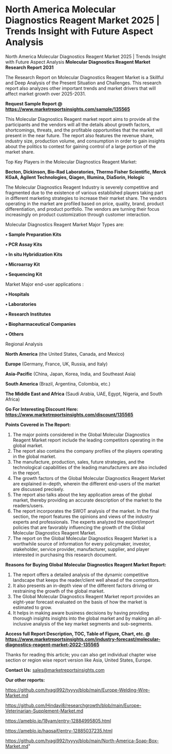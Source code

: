 # North America Molecular Diagnostics Reagent Market 2025 | Trends Insight with Future Aspect Analysis
North America Molecular Diagnostics Reagent Market 2025 | Trends Insight with Future Aspect Analysis
<strong>Molecular Diagnostics Reagent Market Research Report 2031</strong>

The Research Report on Molecular Diagnostics Reagent Market is a Skillful and Deep Analysis of the Present Situation and Challenges. This research report also analyzes other important trends and market drivers that will affect market growth over 2025-2031.

<strong>Request Sample Report @ <a href=https://www.marketreportsinsights.com/sample/135565>https://www.marketreportsinsights.com/sample/135565</a></strong>

This Molecular Diagnostics Reagent market report aims to provide all the participants and the vendors will all the details about growth factors, shortcomings, threats, and the profitable opportunities that the market will present in the near future. The report also features the revenue share, industry size, production volume, and consumption in order to gain insights about the politics to contest for gaining control of a large portion of the market share.

Top Key Players in the Molecular Diagnostics Reagent Market:

<strong>Becton, Dickinson, Bio-Rad Laboratories, Thermo Fisher Scientific, Merck KGaA, Agilent Technologies, Qiagen, Illumina, DiaSorin, Hologic</strong>

The Molecular Diagnostics Reagent Industry is severely competitive and fragmented due to the existence of various established players taking part in different marketing strategies to increase their market share. The vendors operating in the market are profiled based on price, quality, brand, product differentiation, and product portfolio. The vendors are turning their focus increasingly on product customization through customer interaction.

Molecular Diagnostics Reagent Market Major Types are:

<strong>• Sample Preparation Kits

• PCR Assay Kits

• In situ Hybridization Kits

• Microarray Kit

• Sequencing Kit</strong>

Market Major end-user applications :

<strong>• Hospitals

• Laboratories

• Research Institutes

• Biopharmaceutical Companies

• Others</strong>

Regional Analysis

</u><strong><b>North America</b></strong> (the United States, Canada, and Mexico)

<strong><b>Europe </b></strong>(Germany, France, UK, Russia, and Italy)

<strong><b>Asia-Pacific</b></strong> (China, Japan, Korea, India, and Southeast Asia)

<strong><b>South America</b></strong> (Brazil, Argentina, Colombia, etc.)

<strong><b>The Middle East and Africa</b></strong> (Saudi Arabia, UAE, Egypt, Nigeria, and South Africa)

<strong>Go For Interesting Discount Here: <a href=https://www.marketreportsinsights.com/discount/135565>https://www.marketreportsinsights.com/discount/135565</a></strong>

<strong>Points Covered in The Report:</strong>
<ol>
  <li>The major points considered in the Global Molecular Diagnostics Reagent Market report include the leading competitors operating in the global market.</li>
  <li>The report also contains the company profiles of the players operating in the global market.</li>
  <li>The manufacture, production, sales, future strategies, and the technological capabilities of the leading manufacturers are also included in the report.</li>
  <li>The growth factors of the Global Molecular Diagnostics Reagent Market are explained in-depth, wherein the different end-users of the market are discussed precisely.</li>
  <li>The report also talks about the key application areas of the global market, thereby providing an accurate description of the market to the readers/users.</li>
  <li>The report incorporates the SWOT analysis of the market. In the final section, the report features the opinions and views of the industry experts and professionals. The experts analyzed the export/import policies that are favorably influencing the growth of the Global Molecular Diagnostics Reagent Market.</li>
  <li>The report on the Global Molecular Diagnostics Reagent Market is a worthwhile source of information for every policymaker, investor, stakeholder, service provider, manufacturer, supplier, and player interested in purchasing this research document.</li>
</ol>
<strong>Reasons for Buying Global Molecular Diagnostics Reagent Market Report:</strong>

<ol>
  <li>The report offers a detailed analysis of the dynamic competitive landscape that keeps the reader/client well ahead of the competitors.</li>
  <li>It also presents an in-depth view of the different factors driving or restraining the growth of the global market.</li>
  <li>The Global Molecular Diagnostics Reagent Market report provides an eight-year forecast evaluated on the basis of how the market is estimated to grow.</li>
  <li>It helps in making aware business decisions by having providing thorough insights insights into the global market and by making an all-inclusive analysis of the key market segments and sub-segments.</li>
</ol>
<strong>Access full Report Description, TOC, Table of Figure, Chart, etc. @ <a href=https://www.marketreportsinsights.com/industry-forecast/molecular-diagnostics-reagent-market-2022-135565>https://www.marketreportsinsights.com/industry-forecast/molecular-diagnostics-reagent-market-2022-135565</a></strong>


Thanks for reading this article; you can also get individual chapter wise section or region wise report version like Asia, United States, Europe.

<strong>Contact Us:</strong>
sales@marketreportsinsights.com

<strong>Our other reports:</strong>

<a href=https://github.com/tyagi992/tyyyy/blob/main/Europe-Welding-Wire-Market.md>https://github.com/tyagi992/tyyyy/blob/main/Europe-Welding-Wire-Market.md</a>

<a href=https://github.com/Hindavi8/researchgrowth/blob/main/Europe-Veterinarian-Supplement-Market.md>https://github.com/Hindavi8/researchgrowth/blob/main/Europe-Veterinarian-Supplement-Market.md</a>

<a href=https://ameblo.jp/18yam/entry-12884995805.html>https://ameblo.jp/18yam/entry-12884995805.html</a>

<a href=https://ameblo.jp/haqsaif/entry-12885037235.html>https://ameblo.jp/haqsaif/entry-12885037235.html</a>

<a href=https://github.com/tyagi992/tyyyy/blob/main/North-America-Soap-Box-Market.md>https://github.com/tyagi992/tyyyy/blob/main/North-America-Soap-Box-Market.md</a>"
